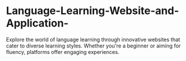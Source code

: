 # Language-Learning-Website-and-Application-
Explore the world of language learning through innovative websites that cater to diverse learning styles. Whether you're a beginner or aiming for fluency, platforms offer engaging experiences.
